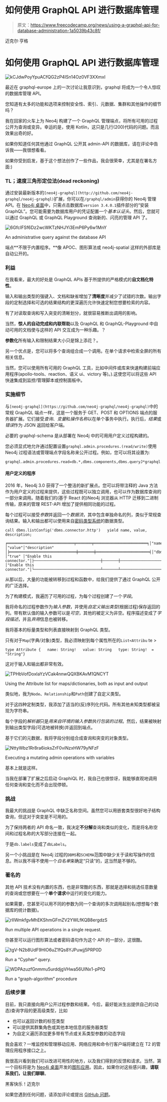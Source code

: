 # 如何使用 GraphQL API 进行数据库管理

> 原文：<https://www.freecodecamp.org/news/using-a-graphql-api-for-database-administration-1a5039b43c8f/>

迈克尔·亨格

# 如何使用 GraphQL API 进行数据库管理

![kCJdwPoyYpuACfQG2zP4ISn14Oz0VF3XXmxI](img/b30e0705f0fb80937c4992a353db420d.png)

最近在 graphql-europe 上的一次讨论让我意识到，graphql 将成为一个令人惊叹的数据库管理 API。

您知道有太多的功能和选项来控制安全性、索引、元数据、集群和其他操作的细节吗？

我在回家的火车上为 Neo4j 构建了一个 GraphQL 管理端点，将所有可用的过程公开为查询或变异。幸运的是，使用 Kotlin，这只是几行(200)代码的问题。而且效果出奇的好。

如果你知道任何其他通过 GraphQL 公开其 admin-API 的数据库，请在评论中告诉我——我很想看看。

如果你受到启发，基于这个想法创作了一些作品，我会很荣幸，尤其是在署名方面:)

### TL；速度三角形定位法(dead reckoning)

通过安装最新版本的`[neo4j-graphql](http://github.com/neo4j-graphql/neo4j-graphql)`扩展，你可以在`/graphql/admin`获得你的 Neo4j 管理 API。在 [Neo4j 桌面](https://neo4j.com/developer/guide-neo4j-desktop/)中，只需点击数据库`version 3.4.0.1`插件部分的“安装 GraphQL”。您可能需要为数据库用户的凭证配置一个*基本认证头*。然后，您就可以通过 GraphQL 或 GraphQL Playground 查询新的、闪亮的管理 API 了。

![6GfcIFSf6Dz2wcWKTzNHJYi3EmP6Py6w1MnY](img/286740d0396b61440ace1a05fc279a9e.png)

An administrative query against the database API

端点**不限于内置程序。**像 APOC、图形算法或 neo4j-spatial 这样的外部库是自动公开的。

### 利益

在我看来，最大的好处是 GraphQL APIs 基于所提供的严格模式的**自文档化特性**。

输入和输出类型的强键入、文档和缺省增加了**清晰度**并减少了试错的次数。输出字段的定制选择和可选的结果结构的更深遍历允许快速定制您想要检索的内容。

有了对读取查询和写入突变的清晰划分，就很容易推断出调用的影响。

当然，**惊人的自动完成和内联帮助**以及 GraphQL 和 GraphQL-Playground 中自动可用的文档使与这样的 API 交互成为一种乐趣。？

**参数化**所有输入和限制结果大小只是锦上添花？。

另一个优点是，您可以将多个查询组合成一个调用。在单个请求中检索全屏的所有相关信息。

当然，您可以使用所有可用的 GraphQL 工具，比如中间件或库来快速构建前端应用程序(apollo-tools、reaction、语义 ui、victory 等)。).这使您可以将这些 API 快速集成到监控/管理脚本或控制面板中。

### 实施细节

与`[neo4j-graphql](https://github.com/neo4j-graphql/neo4j-graphql)`中的常规 GraphQL 端点一样，这是一个服务于 GET、POST 和 OPTIONS 端点的服务器扩展。它们接受*查询*、*变量*和*操作名称*以在单个事务中执行。执行后，*结果*或*错误*作为 JSON 返回给客户端。

必要的 graphql-schema 是从部署在 Neo4j 中的可用用户定义过程构建的。

您必须显式地允许通过配置设置`graphql.admin.procedures.(read/write)`使用 Neo4j 过程语法或管理端点字段名称来公开过程。例如，您可以将其设置为:

```
graphql.admin.procedures.read=db.*,dbms.components,dbms.queryJ*graphql.admin.procedures.write=db.create*,dbIndexExplicitFor*
```

#### **用户定义的程序**

2016 年，Neo4j 3.0 获得了一个整洁的新扩展点。您可以将带注释的 Java 方法作为用户定义的过程来提供，这些过程既可以独立调用，也可以作为数据库查询的一部分来调用。随着我们的(基于 React 的)Neo4j 浏览器从 HTTP 迁移到二进制传输，原来的管理 REST-API 增加了提供相同功能的过程。

每个过程可以接受*参数*并返回一个*数据流*，其中包含单独命名的列，类似于常规查询结果。输入和输出都可以使用来自[密码类型系统](https://neo4j.com/docs/developer-manual/current/drivers/cypher-values/#driver-neo4j-type-system)的数据类型。

```
call dbms.listConfig('dbms.connector.http')   yield name, value, description;
```

```
╒══════════════════════════════╤═══════╤════════════════════════╕│"name"                        │"value"│"description"           │╞══════════════════════════════╪═══════╪════════════════════════╡│"dbms.connector.http.enabled" │"true" │"Enable this connector."│├──────────────────────────────┼───────┼────────────────────────┤│"dbms.connector.https.enabled"│"true" │"Enable this connector."│└──────────────────────────────┴───────┴────────────────────────┘
```

从那以后，大量的功能被转移到过程和函数中，给我们提供了通过 GraphQL 公开的广泛选择。

为了构建模式，我遍历了可用的过程，为每个过程创建了一个*字段*。

我将命名的过程参数作为*输入参数*，并使用*自定义输出类型*(根据过程)保存返回的列。带有默认值的输入参数可以是*可空*，其他的被定义为非空。程序描述变成了*字段描述*，并且*弃用*信息也被转移。

我将基本的标量类型和列表直接映射到 GraphQL 类型。

只有对于`Map`(字典/对象)类型，我必须映射到每个属性所在的`List<Attribu` te >

```
type Attribute {   name: String!   value: String   type: String!  = "String"}
```

这对于输入和输出都非常有效。

![TPHbVofDoxIaYzVCak4nnwQQXBKAvM1QNCYT](img/a67ab3f8598458aa1f8d94a14b643695.png)

Using the Attribute list for maps/dictionaries, both as input and output

类似地，我为`Node`、`Relationship`和`Path`创建了自定义类型。

对于这四种定制类型，我添加了适当的(反)序列化代码。所有其他未知类型都被呈现为字符串。

每个字段的*解析器*只是*用来自环境的输入参数执行包装的过程*。然后，结果被映射到输出类型字段(可选地被转换)并返回到端点。

基于它们的元数据，我将字段分别组合成查询和突变的对象类型。

![NttyWbz1Rr8ra6ioksZrF0viNzxHW79yNFzF](img/8fa0b0f277f480bae09a2c03b3cdadc0.png)

Executing a mutating admin operations with variables

基本上就是这样。

当我在部署了扩展之后启动 GraphiQL 时，我自己也很惊讶，我能够直观地调用任何查询和变化而不会出现停顿。

### 挑战

我最大的挑战是 GraphQL 中缺乏名称空间。虽然您可以用嵌套类型很好地子结构查询，但这对于突变是不可用的。

为了保持两者的 API 命名一致，我决定**不分解**查询和类似的变化，而是将名称空间和过程名称的大写部分连接在一起。

于是`db.labels`变成了`dbLabels`。

另一个小挑战是在 Neo4j 过程的`DBMS`和`SCHEMA`范围中缺少关于读和写操作的信息。所以我不得不使用一个*白名单*来确定“只读”的，这当然是不够的。

### 著名的

其他 API 技术没有内置的东西，也是非常酷的东西，那就是选择和挑选任意数量的查询或您想要在一个**单个请求**中运行的变化的能力。

如果需要，您甚至可以用不同的参数为同一个查询的多次调用起别名(想想每个数据库的统计数据)。

![rIlWmkfgvMhEKShmGFmZV2YWLfKQB8ergdzS](img/630b74a412da8e9cc0b14d6f883b12ff.png)

Run multiple API operations in a single request.

你甚至可以运行图形算法或者密码语句作为这个 API 的一部分，这很酷。

![tgV-N2b8UdF9HlO6uZ1fQs8YJPuwjj5PRP0D](img/4f2ae6da1019c0742e9bbff53d34a017.png)

Run a “Cypher” query.

![WDPAzuzfGnmmu5urddjgVHwa56UINx1-pPfQ](img/c53979d5c83c3ef4a5d8acc577a3fea5.png)

Run a “graph-algorithm” procedure

### 后续步骤

目前，我只直接向用户公开过程参数和结果。今后，最好能派生出提供自己的(动态)查询字段的更高级类型，比如

*   也可以返回计数的标签类型
*   可以提供其群集角色或其他本地信息的服务器类型
*   为自定义遍历添加更多带有节点或关系类型参数的动态字段

我会喜欢？一堆监控和管理移动应用、网络应用和命令行客户端将建立在 T2 的管理应用程序接口之上。

我很高兴看到我们可以改进可用性的地方，以及我们得到的反馈和请求。当然，第一个目标将是为 [Neo4j 桌面](https://neo4j.com/developer/guide-neo4j-desktop/)开发的[图形应用](http://neo4j-apps.github.io)。因此，如果你对这些感兴趣，**请联系我们，让我们聊聊**。

黑客快乐！迈克尔

如果您遇到任何问题，请添加评论或提出 [GitHub 问题](https://github.com/neo4j-graphql/neo4j-graphql/issues)。